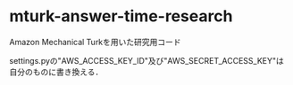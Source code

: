 # mturk-answer-time-research

Amazon Mechanical Turkを用いた研究用コード

settings.pyの"AWS_ACCESS_KEY_ID"及び"AWS_SECRET_ACCESS_KEY"は自分のものに書き換える．
